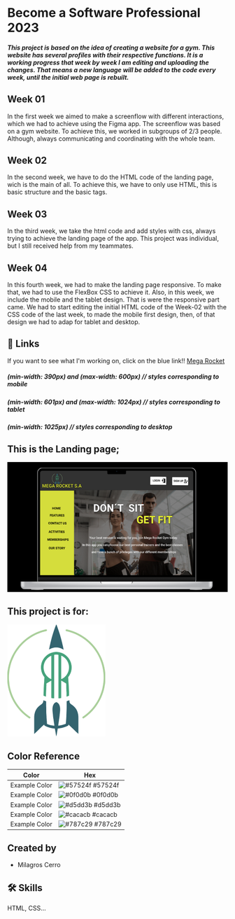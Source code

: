 # Become a Software Professional 2023

##### This project is based on the idea of creating a website for a gym. This website has several profiles with their respective functions. It is a working progress that week by week I am editing and uploading the changes. That means a new language will be added to the code every week, until the initial web page is rebuilt.

## Week 01
In the first week we aimed to make a screenflow with different interactions, which we had to achieve using the Figma app.
The screenflow was based on a gym website.
To achieve this, we worked in subgroups of 2/3 people. Although, always communicating and coordinating with the whole team.

## Week 02
In the second week, we have to do the HTML code of the landing page, wich is the main of all.
To achieve this, we have to only use HTML, this is basic structure and the basic tags.

## Week 03
In the third week, we take the html code and add styles with css, always trying to achieve the landing page of the app.
This project was individual, but I still received help from my teammates.

## Week 04
In this fourth week, we had to make the landing page responsive. To make that, we had to use the FlexBox CSS to achieve it.
Also, in this week, we include the mobile and the tablet design. That is were the responsive part came. We had to start editing the initial HTML code of the Week-02 with the CSS code of the last week, to made the mobile first design, then, of that design we had to adap for tablet and desktop.

## 🔗 Links
If you want to see what I'm working on, click on the blue link!! [Mega Rocket](https://milicerro.github.io/BaSP-M2023/week-04/index.html)
##### (min-width: 390px) and (max-width: 600px) // styles corresponding to mobile
##### (min-width: 601px) and (max-width: 1024px) // styles corresponding to tablet
##### (min-width: 1025px) // styles corresponding to desktop

## This is the Landing page;
![Landing page](https://github.com/Milicerro/BaSP-M2023/blob/master/Assets/Images/landin-page.png)

## This project is for:
![Logo](https://github.com/Milicerro/BaSP-M2023/blob/master/Assets/Images/radiumrocket.png)

## Color Reference

| Color             | Hex                                                                |
| ----------------- | ------------------------------------------------------------------ |
| Example Color | ![#57524f](https://via.placeholder.com/10/57524f?text=+) #57524f |
| Example Color | ![#0f0d0b](https://via.placeholder.com/10/0f0d0b?text=+) #0f0d0b |
| Example Color | ![#d5dd3b](https://via.placeholder.com/10/d5dd3b?text=+) #d5dd3b |
| Example Color | ![#cacacb](https://via.placeholder.com/10/cacacb?text=+) #cacacb |
| Example Color | ![#787c29](https://via.placeholder.com/10/787c29?text=+) #787c29 |

## Created by
- Milagros Cerro


## 🛠 Skills
HTML, CSS...
